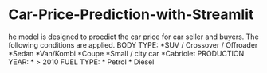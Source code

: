 # Car-Price-Prediction-with-Streamlit
he model is designed to proedict the car price for car seller and buyers. The following conditions are applied. BODY TYPE: *SUV / Crossover / Offroader *Sedan *Van/Kombi *Coupe *Small / city car *Cabriolet  PRODUCTION YEAR: * > 2010  FUEL TYPE: * Petrol * Diesel
